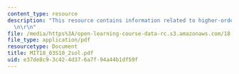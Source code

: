 ```yaml
---
content_type: resource
description: "This resource contains information related to higher-order ODE's. \r\
  \n\r\n"
file: /media/https%3A/open-learning-course-data-rc.s3.amazonaws.com/18-03-differential-equations-spring-2010/e37de8c93c424d376a7f94a44b1df59f_MIT18_03S10_2sol.pdf
file_type: application/pdf
resourcetype: Document
title: MIT18_03S10_2sol.pdf
uid: e37de8c9-3c42-4d37-6a7f-94a44b1df59f
---
```

